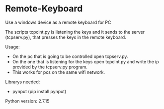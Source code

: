 # Remote-Keyboard
Use a windows device as a remote keyboard for PC

The scripts tcpclnt.py is listening the keys and it sends to the server (tcpserv.py), that presses the keys in the remote keyboard.

Usage:
- On the pc that is going to be controlled open tcpserv.py.
- On the one that is listening for the keys open tcpclnt.py and write the ip provided by the tcpserv.py program.
- This works for pcs on the same wifi network.

Librarys needed:
 - pynput (pip install pynput)

Python version: 2.7.15

